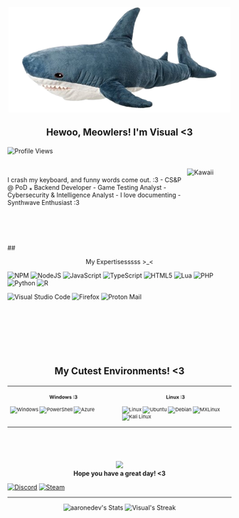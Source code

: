 <p align="center">
<br> <br> <br>  <img src="https://github.com/VisuaISource/VisuaISource/blob/main/blahaj.png"/>
<br>
</p>

## <p align="center"> Hewoo, Meowlers! I'm Visual <3 </p>

![Profile Views](https://komarev.com/ghpvc/?username=VisuaISource)

<br>

<img src="https://media.tenor.com/at27bgtYrKsAAAAi/purple-bat.gif" alt="Kawaii" width="100" height="100" align="right"/>
<br>
I crash my keyboard, and funny words come out. :3
- CS&P @ PoD ⁎ Backend Developer
- Game Testing Analyst
- Cybersecurity & Intelligence Analyst
- I love documenting
- Synthwave Enthusiast :3
<br><br><br>
<br><br><br>
## <p align="center"> My Expertisesssss >_< </p>

![NPM](https://img.shields.io/badge/NPM-%23CB3837.svg?style=for-the-badge&logo=npm&logoColor=white)
![NodeJS](https://img.shields.io/badge/node.js-6DA55F?style=for-the-badge&logo=node.js&logoColor=white)
![JavaScript](https://img.shields.io/badge/javascript-%23323330.svg?style=for-the-badge&logo=javascript&logoColor=%23F7DF1E)
![TypeScript](https://img.shields.io/badge/typescript-%23007ACC.svg?style=for-the-badge&logo=typescript&logoColor=white)
![HTML5](https://img.shields.io/badge/html5-%23E34F26.svg?style=for-the-badge&logo=html5&logoColor=white)
![Lua](https://img.shields.io/badge/lua-%232C2D72.svg?style=for-the-badge&logo=lua&logoColor=white)
![PHP](https://img.shields.io/badge/php-%23777BB4.svg?style=for-the-badge&logo=php&logoColor=white)
![Python](https://img.shields.io/badge/python-3670A0?style=for-the-badge&logo=python&logoColor=ffdd54)
![R](https://img.shields.io/badge/r-%23276DC3.svg?style=for-the-badge&logo=r&logoColor=white)

![Visual Studio Code](https://img.shields.io/badge/Visual%20Studio%20Code-0078d7.svg?style=for-the-badge&logo=visual-studio-code&logoColor=white)
![Firefox](https://img.shields.io/badge/Firefox-FF7139?style=for-the-badge&logo=Firefox-Browser&logoColor=white)
![Proton Mail](https://img.shields.io/badge/ProtonMail-8B89CC?style=for-the-badge&logo=protonmail&logoColor=white)



<br><br><br><br><br><br>


## <p align="center"> <b> My Cutest Environments! <3 </b> </p>

<div class="table-devenvironment">
  <table style="font-size: 11px">
  <tr>
  <td valign="top" width="50%">
  
  #### <p align="center"> Windows :3 </p>
  
  ![Windows](https://img.shields.io/badge/Windows-0078D6?style=for-the-badge&logo=windows&logoColor=white)
  ![PowerShell](https://img.shields.io/badge/PowerShell-%235391FE.svg?style=for-the-badge&logo=powershell&logoColor=white)
  ![Azure](https://img.shields.io/badge/azure-%230072C6.svg?style=for-the-badge&logo=microsoftazure&logoColor=white)
  
  </td>
  <td valign="top" width="50%">
  
  #### <p align="center"> Linux :3 </p>
  
  ![Linux](https://img.shields.io/badge/Linux-FCC624?style=for-the-badge&logo=linux&logoColor=black)
  ![Ubuntu](https://img.shields.io/badge/Ubuntu-E95420?style=for-the-badge&logo=ubuntu&logoColor=white)
  ![Debian](https://img.shields.io/badge/Debian-D70A53?style=for-the-badge&logo=debian&logoColor=white)
  ![MXLinux](https://img.shields.io/badge/-MX%20Linux-%23000000?style=for-the-badge&logo=MXlinux&logoColor=white)
  ![Kali Linux](https://img.shields.io/badge/Kali-268BEE?style=for-the-badge&logo=kalilinux&logoColor=white)
  
  </td>
  </tr>
  </table>
<br><br><br>
<p align="center">
<img src="https://raw.githubusercontent.com/innng/innng/master/assets/kyubey.gif" height="40" />
<br> <b> Hope you have a great day! <3 </b>
</p>
  
[![Discord](https://img.shields.io/badge/Discord-%235865F2.svg?style=for-the-badge&logo=discord&logoColor=white)](discord.com/users/1264589957222236226)
[![Steam](https://img.shields.io/badge/steam-%23000000.svg?style=for-the-badge&logo=steam&logoColor=white)](https://steamcommunity.com/id/visualsource/)
___

<div class="badges-githubstats">
  <p align="center">
    <img src="https://github-readme-stats.vercel.app/api?username=VisuaISource&theme=tokyonight&show_icons=true&hide_border=true&count_private=true" alt="aaronedev's Stats" height="165">
    <img src="https://github-readme-streak-stats.herokuapp.com/?user=VisuaISource&theme=tokyonight&hide_border=true" alt="Visual's Streak" height="165">
  </p>
</div>
